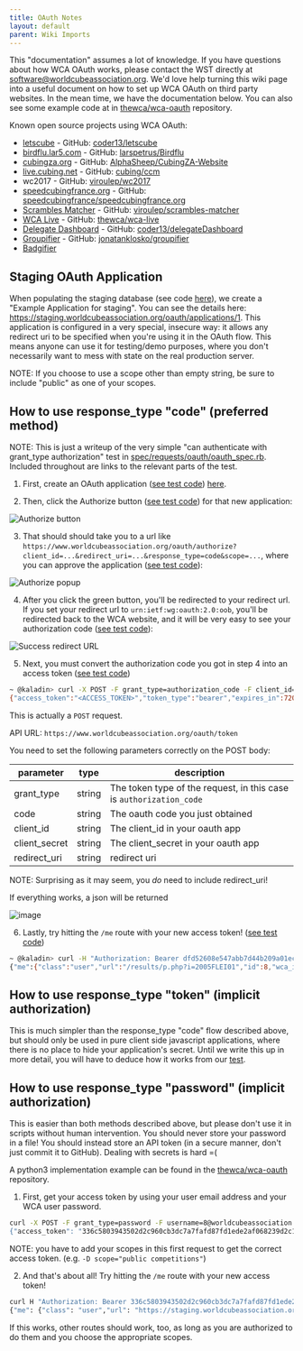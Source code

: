 ```yaml
---
title: OAuth Notes
layout: default
parent: Wiki Imports
---
```


This "documentation" assumes a lot of knowledge. If you have questions about how WCA OAuth works, please contact the WST directly at <software@worldcubeassociation.org>. We'd love help turning this wiki page into a useful document on how to set up WCA OAuth on third party websites. In the mean time, we have the documentation below. You can also see some example code at in [thewca/wca-oauth](https://github.com/thewca/wca-oauth) repository.

Known open source projects using WCA OAuth:

- [letscube](https://www.letscube.net/) - GitHub: [coder13/letscube](https://github.com/coder13/letscube)
- [birdflu.lar5.com](https://birdflu.lar5.com/) - GitHub: [larspetrus/Birdflu](https://github.com/larspetrus/Birdflu)
- [cubingza.org](https://cubingza.org/) - GitHub: [AlphaSheep/CubingZA-Website](https://github.com/AlphaSheep/CubingZA-Website)
- [live.cubing.net](https://live.cubing.net/) - GitHub: [cubing/ccm](https://github.com/cubing/ccm)
- wc2017 - GitHub: [viroulep/wc2017](https://github.com/viroulep/wc2017)
- [speedcubingfrance.org](https://speedcubingfrance.org/) - GitHub: [speedcubingfrance/speedcubingfrance.org](https://github.com/speedcubingfrance/speedcubingfrance.org)
- [Scrambles Matcher](https://viroulep.github.io/scrambles-matcher/) - GitHub: [viroulep/scrambles-matcher](https://github.com/viroulep/scrambles-matcher)
- [WCA Live](https://live.worldcubeassociation.org) - GitHub: [thewca/wca-live](https://github.com/thewca/wca-live)
- [Delegate Dashboard](https://delegate-dashboard.netlify.app/) - GitHub: [coder13/delegateDashboard](https://coder13/delegateDashboard)
- [Groupifier](https://groupifier.jonatanklosko.com/) - GitHub: [jonatanklosko/groupifier](https://jonatanklosko/groupifier)
- [Badgifier](https://dallasmcneil.com/projects/badgifier/) 

## Staging OAuth Application 

When populating the staging database (see code [here](https://github.com/thewca/worldcubeassociation.org/blob/master/WcaOnRails/lib/tasks/db.rake)), we create a "Example Application for staging". You can see the details here: https://staging.worldcubeassociation.org/oauth/applications/1. This application is configured in a very special, insecure way: it allows any redirect uri to be specified when you're using it in the OAuth flow. This means anyone can use it for testing/demo purposes, where you don't necessarily want to mess with state on the real production server.

NOTE: If you choose to use a scope other than empty string, be sure to include "public" as one of your scopes.

## How to use response_type "code" (preferred method)

NOTE: This is just a writeup of the very simple "can authenticate with grant_type authorization" test in [spec/requests/oauth/oauth_spec.rb](https://github.com/cubing/worldcubeassociation.org/blob/194bf02f53b259074077f81bbdf382416e439453/WcaOnRails/spec/requests/oauth/oauth_spec.rb#L42). Included throughout are links to the relevant parts of the test.

1) First, create an OAuth application ([see test code](https://github.com/cubing/worldcubeassociation.org/blob/194bf02f53b259074077f81bbdf382416e439453/WcaOnRails/spec/requests/oauth/oauth_spec.rb#L19-L21)) [here](https://www.worldcubeassociation.org/oauth/applications/new).

2) Then, click the Authorize button ([see test code](https://github.com/cubing/worldcubeassociation.org/blob/194bf02f53b259074077f81bbdf382416e439453/WcaOnRails/spec/requests/oauth/oauth_spec.rb#L22-L27)) for that new application:

![Authorize button](http://i.imgur.com/p6r5peC.png)

3) That should should take you to a url like `https://www.worldcubeassociation.org/oauth/authorize?client_id=...&redirect_uri=...&response_type=code&scope=...`, where you can approve the application ([see test code](https://github.com/cubing/worldcubeassociation.org/blob/194bf02f53b259074077f81bbdf382416e439453/WcaOnRails/spec/requests/oauth/oauth_spec.rb#L29-L35)):

![Authorize popup](http://i.imgur.com/DskjdYp.png)

4) After you click the green button, you'll be redirected to your redirect url. If you set your redirect url to `urn:ietf:wg:oauth:2.0:oob`, you'll be redirected back to the WCA website, and it will be very easy to see your authorization code ([see test code](https://github.com/thewca/worldcubeassociation.org/blob/194bf02f53b259074077f81bbdf382416e439453/WcaOnRails/spec/requests/oauth/oauth_spec.rb#L37-L38)):

![Success redirect URL](http://i.imgur.com/nGGQON7.png)

5) Next, you must convert the authorization code you got in step 4 into an access token ([see test code](https://github.com/thewca/worldcubeassociation.org/blob/194bf02f53b259074077f81bbdf382416e439453/WcaOnRails/spec/requests/oauth/oauth_spec.rb#L40-L47))

```bash
~ @kaladin> curl -X POST -F grant_type=authorization_code -F client_id=<APPLICATION_ID> -F client_secret=<SECRET> -F code=<CODE> -F redirect_uri=urn:ietf:wg:oauth:2.0:oob https://www.worldcubeassociation.org/oauth/token
{"access_token":"<ACCESS_TOKEN>","token_type":"bearer","expires_in":7200,"scope":"public","created_at":1458343262}~ @kaladin> 
```
This is actually a `POST` request.

API URL: `https://www.worldcubeassociation.org/oauth/token`

You need to set the following parameters correctly on the POST body:

| parameter | type | description |
| --------- | ---- | ----------- |
| grant_type    | string | The token type of the request, in this case is `authorization_code` |
| code          | string | The oauth code you just obtained                                    |
| client_id     | string | The client_id in your oauth app                                     |
| client_secret | string | The client_secret in your oauth app                                 |
| redirect_uri  | string | redirect uri                                                        |

NOTE: Surprising as it may seem, you *do* need to include redirect_uri!

If everything works, a json will be returned

![image](https://user-images.githubusercontent.com/31311826/187841927-9d3d5517-4c22-4f55-a648-5683f1108b7e.png)

6) Lastly, try hitting the `/me` route with your new access token! ([see test code](https://github.com/thewca/worldcubeassociation.org/blob/194bf02f53b259074077f81bbdf382416e439453/WcaOnRails/spec/requests/oauth/oauth_spec.rb#L76))

```bash
~ @kaladin> curl -H "Authorization: Bearer dfd52608e547abb7d44b209a01ec6f3983494dae25be333b05646361a79632b9" https://www.worldcubeassociation.org/api/v0/me
{"me":{"class":"user","url":"/results/p.php?i=2005FLEI01","id":8,"wca_id":"2005FLEI01","name":"Jeremy Fleischman","gender":"m","country_iso2":"US","created_at":"2010-12-29T22:25:01.000Z","updated_at":"2016-03-17T13:10:02.000Z","avatar":{"url":"https://d1qsrrpnlo9sni.cloudfront.net/uploads/user/avatar/2005FLEI01/1441167621.jpg","thumb_url":"https://d1qsrrpnlo9sni.cloudfront.net/uploads/user/avatar/2005FLEI01/1441167621_thumb.jpg","is_default":false}}}~ 
```

## How to use response_type "token" (implicit authorization)
This is much simpler than the response_type "code" flow described above, but should only be used in pure client side javascript applications, where there is no place to hide your application's secret. Until we write this up in more detail, you will have to deduce how it works from our [test](https://github.com/thewca/worldcubeassociation.org/blob/194bf02f53b259074077f81bbdf382416e439453/WcaOnRails/spec/requests/oauth/oauth_spec.rb#L51).


## How to use response_type "password" (implicit authorization)

This is easier than both methods described above, but please don't use it in scripts without human intervention. You should never store your password in a file! You should instead store an API token (in a secure manner, don't just commit it to GitHub). Dealing with secrets is hard =(

A python3 implementation example can be found in the [thewca/wca-oauth](https://github.com/thewca/wca-oauth) repository.

1) First, get your access token by using your user email address and your WCA user password.

```bash
curl -X POST -F grant_type=password -F username=8@worldcubeassociation.org" -F password="wca" https://staging.worldcubeassociation.org/oauth/token
{"access_token": "336c5803943502d2c960cb3dc7a7fafd87fd1ede2af068239d2c1b040cee0040","token_type": "Bearer","expires_in": 7200,"refresh_token": "44a7166ec9240ab1cda001f017d510870d9755aa059cb5cfa362c6a0d07deaa9","scope": "public","created_at": 1542981494}
```
NOTE: you have to add your scopes in this first request to get the correct access token. (e.g. `-D scope="public competitions"`)

2) And that's about all! Try hitting the `/me` route with your new access token!

```bash
curl H "Authorization: Bearer 336c5803943502d2c960cb3dc7a7fafd87fd1ede2af068239d2c1b040cee0040" https://staging.worldcubeassociation.org/api/v0/me
{"me": {"class": "user","url": "https://staging.worldcubeassociation.org/persons/2005FLEI01","id": 8,"wca_id": "2005FLEI01","name": "Jeremy Fleischman","gender": "m","country_iso2": "US","delegate_status": null,"created_at": "2010-12-29T22:25:01.000Z","updated_at": "2018-11-22T15:41:28.000Z","teams": [{"friendly_id": "wst","leader": true}],"avatar": {"url": "https://staging.worldcubeassociation.org/uploads/user/avatar/2005FLEI01/1441167621.jpg","thumb_url": "https://staging.worldcubeassociation.org/uploads/user/avatar/2005FLEI01/1441167621_thumb.jpg","is_default": false}}}
```

If this works, other routes should work, too, as long as you are authorized to do them and you choose the appropriate scopes.
